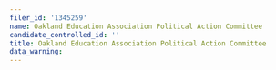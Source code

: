 ```yaml
---
filer_id: '1345259'
name: Oakland Education Association Political Action Committee
candidate_controlled_id: ''
title: Oakland Education Association Political Action Committee
data_warning: 
---
```


